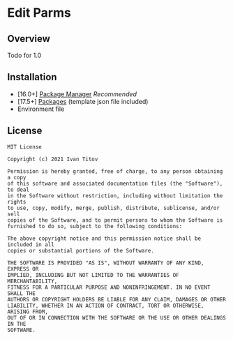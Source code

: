 # Edit Parms

## Overview
Todo for 1.0

## Installation

- [16.0+] [Package Manager](https://github.com/Houdini-Packages/Houdini-Package-Manager) *Recommended*
- [17.5+] [Packages](https://www.sidefx.com/docs/houdini/ref/plugins.html) (template json file included)
- Environment file

## License

```
MIT License

Copyright (c) 2021 Ivan Titov

Permission is hereby granted, free of charge, to any person obtaining a copy
of this software and associated documentation files (the "Software"), to deal
in the Software without restriction, including without limitation the rights
to use, copy, modify, merge, publish, distribute, sublicense, and/or sell
copies of the Software, and to permit persons to whom the Software is
furnished to do so, subject to the following conditions:

The above copyright notice and this permission notice shall be included in all
copies or substantial portions of the Software.

THE SOFTWARE IS PROVIDED "AS IS", WITHOUT WARRANTY OF ANY KIND, EXPRESS OR
IMPLIED, INCLUDING BUT NOT LIMITED TO THE WARRANTIES OF MERCHANTABILITY,
FITNESS FOR A PARTICULAR PURPOSE AND NONINFRINGEMENT. IN NO EVENT SHALL THE
AUTHORS OR COPYRIGHT HOLDERS BE LIABLE FOR ANY CLAIM, DAMAGES OR OTHER
LIABILITY, WHETHER IN AN ACTION OF CONTRACT, TORT OR OTHERWISE, ARISING FROM,
OUT OF OR IN CONNECTION WITH THE SOFTWARE OR THE USE OR OTHER DEALINGS IN THE
SOFTWARE.
```
